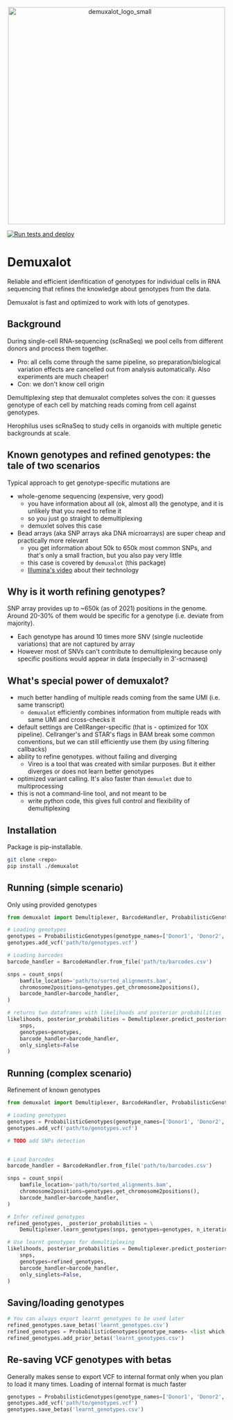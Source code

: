 <p align="center">
<img width="500" alt="demuxalot_logo_small" src="https://user-images.githubusercontent.com/6318811/118947887-a261da00-b90c-11eb-8932-a66e6d2caa1f.png">
</p>
 
[![Run tests and deploy](https://github.com/herophilus/demuxalot/actions/workflows/run_test.yml/badge.svg)](https://github.com/herophilus/demuxalot/actions/workflows/run_test.yml)
# Demuxalot 

Reliable and efficient idenfitication of genotypes for individual cells 
in RNA sequencing that refines the knowledge about genotypes from the data.

Demuxalot is fast and optimized to work with lots of genotypes.

## Background

During single-cell RNA-sequencing (scRnaSeq) we pool cells from different donors and process them together.

- Pro: all cells come through the same pipeline, so preparation/biological variation effects are cancelled out from analysis automatically. 
  Also experiments are much cheaper!
- Con: we don't know cell origin

Demultiplexing step that demuxalot completes solves the con: 
it guesses genotype of each cell by matching reads coming from cell against genotypes.

Herophilus uses scRnaSeq to study cells in organoids with multiple genetic backgrounds at scale.

## Known genotypes and refined genotypes: the tale of two scenarios

Typical approach to get genotype-specific mutations are 
 
- whole-genome sequencing (expensive, very good)
  - you have information about all (ok, almost all) the genotype, and it is unlikely that you need to refine it
  - so you just go straight to demultiplexing
  - demuxlet solves this case
- Bead arrays (aka SNP arrays aka DNA microarrays) are super cheap and practically more relevant
  - you get information about 50k to 650k most common SNPs, and that's only a small fraction, but you also pay very little
  - this case is covered by `demuxalot` (this package)
  - [Illumina's video](https://www.youtube.com/watch?v=lVG04dAAyvY) about their technology

## Why is it worth refining genotypes? 
   
SNP array provides up to ~650k (as of 2021) positions in the genome.
Around 20-30% of them would be specific for a genotype (i.e. deviate from majority).

- Each genotype has around 10 times more SNV (single nucleotide variations) that are not captured by array
- However most of SNVs can't contribute to demultiplexing because only specific positions would appear in data (especially in 3'-scrnaseq)

## What's special power of demuxalot?

- much better handling of multiple reads coming from the same UMI (i.e. same transcript)
  - `demuxalot` efficiently combines information from multiple reads with same UMI and cross-checks it
- default settings are CellRanger-specific (that is - optimized for 10X pipeline). Cellranger's and STAR's flags in BAM break some common conventions, 
  but we can still efficiently use them (by using filtering callbacks)  
- ability to refine genotypes. without failing and diverging
  - Vireo is a tool that was created with similar purposes. But it either diverges or does not learn better genotypes
- optimized variant calling. It's also faster than `demuxlet` due to multiprocessing
- this is not a command-line tool, and not meant to be 
  - write python code, this gives full control and flexibility of demultiplexing

## Installation

Package is pip-installable. 

```bash
git clone <repo> 
pip install ./demuxalot
```

## Running (simple scenario)
Only using provided genotypes

```python
from demuxalot import Demultiplexer, BarcodeHandler, ProbabilisticGenotypes, count_snps

# Loading genotypes
genotypes = ProbabilisticGenotypes(genotype_names=['Donor1', 'Donor2', 'Donor3'])
genotypes.add_vcf('path/to/genotypes.vcf')

# Loading barcodes
barcode_handler = BarcodeHandler.from_file('path/to/barcodes.csv')

snps = count_snps(
    bamfile_location='path/to/sorted_alignments.bam',
    chromosome2positions=genotypes.get_chromosome2positions(),
    barcode_handler=barcode_handler, 
)

# returns two dataframes with likelihoods and posterior probabilities 
likelihoods, posterior_probabilities = Demultiplexer.predict_posteriors(
    snps,
    genotypes=genotypes,
    barcode_handler=barcode_handler,
    only_singlets=False
)
```


## Running (complex scenario)
Refinement of known genotypes

```python
from demuxalot import Demultiplexer, BarcodeHandler, ProbabilisticGenotypes, count_snps

# Loading genotypes
genotypes = ProbabilisticGenotypes(genotype_names=['Donor1', 'Donor2', 'Donor3'])
genotypes.add_vcf('path/to/genotypes.vcf')

# TODO add SNPs detection


# Load barcodes
barcode_handler = BarcodeHandler.from_file('path/to/barcodes.csv')

snps = count_snps(
    bamfile_location='path/to/sorted_alignments.bam',
    chromosome2positions=genotypes.get_chromosome2positions(),
    barcode_handler=barcode_handler, 
)

# Infer refined genotypes 
refined_genotypes, _posterior_probabilities = \
    Demultiplexer.learn_genotypes(snps, genotypes=genotypes, n_iterations=5)

# Use learnt genotypes for demultiplexing
likelihoods, posterior_probabilities = Demultiplexer.predict_posteriors(
    snps,
    genotypes=refined_genotypes,
    barcode_handler=barcode_handler,
    only_singlets=False,
)
```

## Saving/loading genotypes
   
```python
# You can always export learnt genotypes to be used later
refined_genotypes.save_betas('learnt_genotypes.csv')
refined_genotypes = ProbabilisticGenotypes(genotype_names= <list which genotypes to load>)
refined_genotypes.add_prior_betas('learnt_genotypes.csv')
```

## Re-saving VCF genotypes with betas

Generally makes sense to export VCF to internal format only when you plan to load it many times.
Loading of internal format is much faster 

```python
genotypes = ProbabilisticGenotypes(genotype_names=['Donor1', 'Donor2', 'Donor3'])
genotypes.add_vcf('path/to/genotypes.vcf')
genotypes.save_betas('learnt_genotypes.csv')
```
